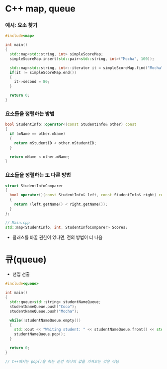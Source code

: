 # C++ map, queue



### 예시: 요소 찾기

```c++
#include<map>

int main()
{
  std::map<std::string, int> simpleScoreMap;
  simpleScoreMap.insert(std::pair<std::string, int>("Mocha", 100));

  std::map<std::string, int>::iterator it = simpleScoreMap.find("Mocha");
  if(it != simpleScoreMap.end())
  {
    it->second = 80;
  }

  return 0;
}
```



### 요소들을 정렬하는 방법

```c++
bool StudentInfo::operator<(const StudentInfo& other) const
{
  if (mName == other.mName)
  {
    return mStudentID < other.mStudentID;
  }

  return mName < other.mName;
}
```



### 요소들을 정렬하는 또 다른 방법

```c++
struct StudentInfoComparer
{
  bool operator()(const StudentInfo& left, const StudentInfo& right) const
  {
    return (left.getName() < right.getName());
  }
};

// Main.cpp
std::map<StudentInfo, int, StudentInfoComparer> Scores;
```





- 클래스를 바꿀 권한이 있다면, 전의 방법이 더 나음



# 큐(queue)

- 선입 선출

```c++
#include<queue>

int main()
{
  std::queue<std::string> studentNameQueue;
  studentNameQueue.push("Coco");
  studentNameQueue.push("Mocha");

  while(!studentNameQueue.empty())
  {
    std::cout << "Waiting student: " << studentNameQueue.front() << std::endl;
    studentNameQueue.pop();
  }

  return 0;
}

// C++에서는 pop()을 하는 순간 하나의 값을 가져오는 것은 아님
```

